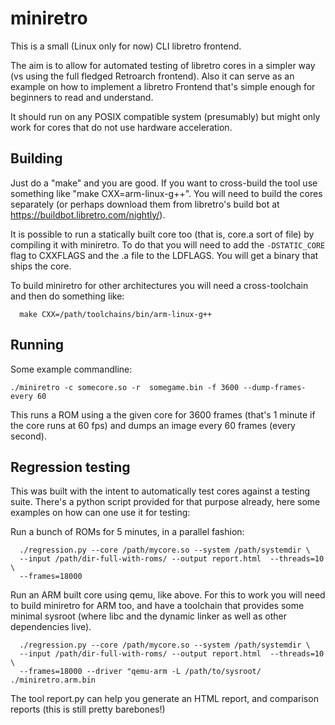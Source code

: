 
miniretro
=========

This is a small (Linux only for now) CLI libretro frontend.

The aim is to allow for automated testing of libretro cores in a simpler way
(vs using the full fledged Retroarch frontend). Also it can serve as an example
on how to implement a libretro Frontend that's simple enough for beginners to
read and understand.

It should run on any POSIX compatible system (presumably) but might only
work for cores that do not use hardware acceleration.


Building
--------

Just do a "make" and you are good. If you want to cross-build the tool use
something like "make CXX=arm-linux-g++". You will need to build the cores
separately (or perhaps download them from libretro's build bot at
https://buildbot.libretro.com/nightly/).

It is possible to run a statically built core too (that is, core.a sort of
file) by compiling it with miniretro. To do that you will need to add the
`-DSTATIC_CORE` flag to CXXFLAGS and the .a file to the LDFLAGS. You will
get a binary that ships the core.

To build miniretro for other architectures you will need a cross-toolchain
and then do something like:

```shell
  make CXX=/path/toolchains/bin/arm-linux-g++
```

Running
-------

Some example commandline:

```shell
./miniretro -c somecore.so -r  somegame.bin -f 3600 --dump-frames-every 60
```

This runs a ROM using a the given core for 3600 frames (that's 1 minute if
the core runs at 60 fps) and dumps an image every 60 frames (every second).


Regression testing
------------------

This was built with the intent to automatically test cores against a testing
suite. There's a python script provided for that purpose already, here some
examples on how can one use it for testing:

Run a bunch of ROMs for 5 minutes, in a parallel fashion:

```shell
  ./regression.py --core /path/mycore.so --system /path/systemdir \
  --input /path/dir-full-with-roms/ --output report.html  --threads=10 \
  --frames=18000
```

Run an ARM built core using qemu, like above. For this to work you will need
to build miniretro for ARM too, and have a toolchain that provides some
minimal sysroot (where libc and the dynamic linker as well as other
dependencies live).

```shell
  ./regression.py --core /path/mycore.so --system /path/systemdir \
  --input /path/dir-full-with-roms/ --output report.html  --threads=10 \
  --frames=18000 --driver "qemu-arm -L /path/to/sysroot/ ./miniretro.arm.bin
```

The tool report.py can help you generate an HTML report, and comparison reports
(this is still pretty barebones!)


